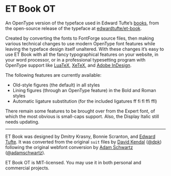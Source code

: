 # ET Book OT

An OpenType version of the typeface used in Edward Tufte’s [books][], from the open-source release of the typeface at [edwardtufte/et-book][orig].

[books]: https://www.edwardtufte.com/tufte/books_vdqi
[orig]: https://github.com/edwardtufte/et-book

Created by converting the fonts to FontForge source files, then making various technical changes to use modern OpenType font features while leaving the typeface design itself unaltered. With these changes it’s easy to use ET Book with all the fancy typographical features on your website, in your word processor, or in a professional typesetting program with OpenType support like [LuaTeX][], [XeTeX][], and [Adobe InDesign][id].

[LuaTeX]: http://www.luatex.org/
[XeTeX]: http://xetex.sourceforge.net/
[id]: https://en.wikipedia.org/wiki/Adobe_InDesign

The following features are currently available:

* Old-style figures (the default) in all styles
* Lining figures (through an OpenType feature) in the Bold and Roman styles
* Automatic ligature substitution (for the included ligatures ff fi fl ffi ffl)

There remain some features to be brought over from the Expert font, of which the most obvious is small-caps support. Also, the Display Italic still needs updating.

-------------------------------------

ET Book was designed by Dmitry Krasny, Bonnie Scranton, and [Edward Tufte][et]. It was converted from the original `suit` files by [David Kendal][dpk] ([@dpk][dpkgh]) following the original webfont conversion by  [Adam Schwartz][as] ([@adamschwartz][asgh]).

[et]: https://www.edwardtufte.com/tufte/
[dpk]: http://dpk.io/
[dpkgh]: https://github.com/dpk
[as]: http://adamschwartz.co/
[asgh]: https://github.com/adamschwartz

ET Book OT is MIT-licensed. You may use it in both personal and commercial projects.
